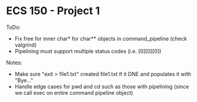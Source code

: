 # ECS 150 - Project 1

ToDo:
- Fix free for inner char* for char** objects in command_pipeline (check valgrind)
- Pipelining must support multiple status codes (i.e. [0][0][0])

Notes:
- Make sure "exit > file1.txt" created file1.txt if it DNE and populates it with "Bye..."
- Handle edge cases for pwd and cd such as those with pipelining (since we call exec on entire command pipeline object)